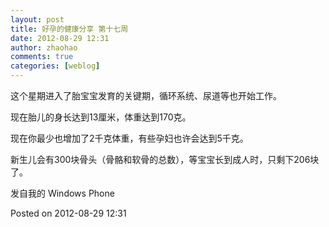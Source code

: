 ```yaml
---
layout: post
title: 好孕的健康分享 第十七周
date: 2012-08-29 12:31
author: zhaohao
comments: true
categories: [weblog]
---
```

这个星期进入了胎宝宝发育的关键期，循环系统、尿道等也开始工作。

现在胎儿的身长达到13厘米，体重达到170克。

现在你最少也增加了2千克体重，有些孕妇也许会达到5千克。

新生儿会有300块骨头（骨骼和软骨的总数），等宝宝长到成人时，只剩下206块了。

发自我的 Windows Phone

Posted on 2012-08-29 12:31

